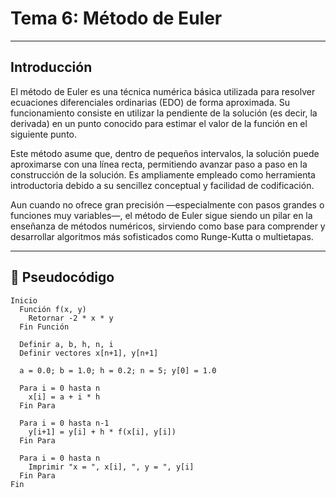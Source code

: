 

#   Tema 6: Método de Euler


---

##  Introducción

El método de Euler es una técnica numérica básica utilizada para resolver ecuaciones diferenciales ordinarias (EDO) de forma aproximada. Su funcionamiento consiste en utilizar la pendiente de la solución (es decir, la derivada) en un punto conocido para estimar el valor de la función en el siguiente punto.

Este método asume que, dentro de pequeños intervalos, la solución puede aproximarse con una línea recta, permitiendo avanzar paso a paso en la construcción de la solución. Es ampliamente empleado como herramienta introductoria debido a su sencillez conceptual y facilidad de codificación.

Aun cuando no ofrece gran precisión —especialmente con pasos grandes o funciones muy variables—, el método de Euler sigue siendo un pilar en la enseñanza de métodos numéricos, sirviendo como base para comprender y desarrollar algoritmos más sofisticados como Runge-Kutta o multietapas.

---



## 📝 Pseudocódigo

```text
Inicio
  Función f(x, y)
    Retornar -2 * x * y
  Fin Función

  Definir a, b, h, n, i
  Definir vectores x[n+1], y[n+1]

  a = 0.0; b = 1.0; h = 0.2; n = 5; y[0] = 1.0

  Para i = 0 hasta n
    x[i] = a + i * h
  Fin Para

  Para i = 0 hasta n-1
    y[i+1] = y[i] + h * f(x[i], y[i])
  Fin Para

  Para i = 0 hasta n
    Imprimir "x = ", x[i], ", y = ", y[i]
  Fin Para
Fin
```

